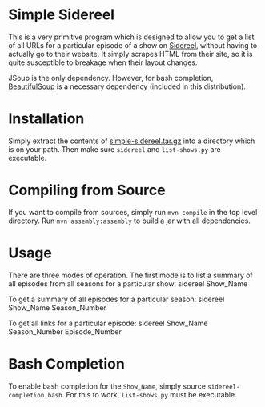 Simple Sidereel 
===============
This is a very primitive program which is designed to allow you to get a list of all URLs for a particular episode of a show on [Sidereel](http://www.sidereel.com), without having to actually go to their website. It simply scrapes HTML from their site, so it is quite susceptible to breakage when their layout changes.

JSoup is the only dependency. However, for bash completion, [BeautifulSoup](http://www.crummy.com/software/BeautifulSoup/) is a necessary dependency (included in this distribution).

Installation
============
Simply extract the contents of [simple-sidereel.tar.gz](https://github.com/downloads/stephentu/simple-sidereel/simple-sidereel.tar.gz) into a directory which is on your path. Then make sure `sidereel` and `list-shows.py` are executable.

Compiling from Source
=====================
If you want to compile from sources, simply run `mvn compile` in the top level directory. Run `mvn assembly:assembly` to build a jar with all dependencies.

Usage
=====
There are three modes of operation. The first mode is to list a summary of all episodes from all seasons for a particular show:
    sidereel Show_Name

To get a summary of all episodes for a particular season:
    sidereel Show_Name Season_Number

To get all links for a particular episode:
    sidereel Show_Name Season_Number Episode_Number

Bash Completion
===============
To enable bash completion for the `Show_Name`, simply source `sidereel-completion.bash`. For this to work, `list-shows.py` must be executable.
